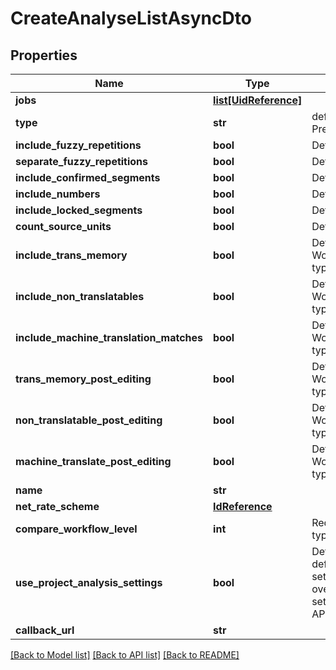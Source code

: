 # CreateAnalyseListAsyncDto

## Properties
Name | Type | Description | Notes
------------ | ------------- | ------------- | -------------
**jobs** | [**list[UidReference]**](UidReference.md) |  | 
**type** | **str** | default: PreAnalyse | [optional] 
**include_fuzzy_repetitions** | **bool** | Default: true | [optional] 
**separate_fuzzy_repetitions** | **bool** | Default: false | [optional] 
**include_confirmed_segments** | **bool** | Default: true | [optional] 
**include_numbers** | **bool** | Default: true | [optional] 
**include_locked_segments** | **bool** | Default: true | [optional] 
**count_source_units** | **bool** | Default: true | [optional] 
**include_trans_memory** | **bool** | Default: true. Works only for type&#x3D;PreAnalyse. | [optional] 
**include_non_translatables** | **bool** | Default: false. Works only for type&#x3D;PreAnalyse. | [optional] 
**include_machine_translation_matches** | **bool** | Default: false. Works only for type&#x3D;PreAnalyse. | [optional] 
**trans_memory_post_editing** | **bool** | Default: false. Works only for type&#x3D;PostAnalyse. | [optional] 
**non_translatable_post_editing** | **bool** | Default: false. Works only for type&#x3D;PostAnalyse. | [optional] 
**machine_translate_post_editing** | **bool** | Default: false. Works only for type&#x3D;PostAnalyse. | [optional] 
**name** | **str** |  | [optional] 
**net_rate_scheme** | [**IdReference**](IdReference.md) |  | [optional] 
**compare_workflow_level** | **int** | Required for type&#x3D;Compare | [optional] 
**use_project_analysis_settings** | **bool** | Default: false. Use default project settings. Will be overwritten with setting sent         in the API call. | [optional] 
**callback_url** | **str** |  | [optional] 

[[Back to Model list]](../README.md#documentation-for-models) [[Back to API list]](../README.md#documentation-for-api-endpoints) [[Back to README]](../README.md)

